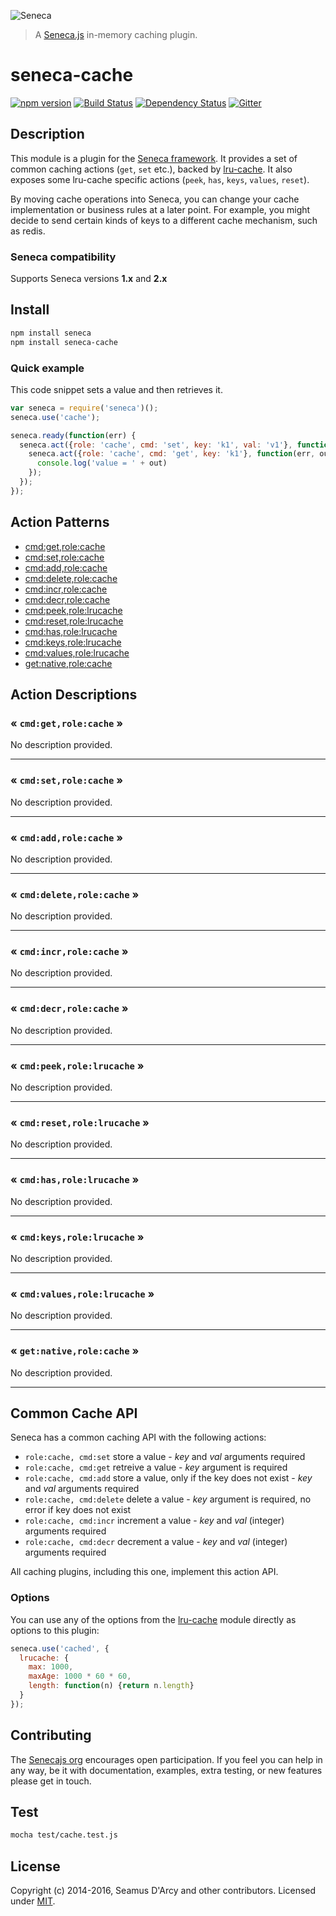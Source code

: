![Seneca](http://senecajs.org/files/assets/seneca-logo.png)

> A [Seneca.js][] in-memory caching plugin.

# seneca-cache
[![npm version][npm-badge]][npm-url]
[![Build Status][travis-badge]][travis-url]
[![Dependency Status][david-badge]][david-url]
[![Gitter][gitter-badge]][gitter-url]

## Description

This module is a plugin for the [Seneca framework](http://senecajs.org). It provides a set of common caching actions (`get`, `set` etc.), backed by [lru-cache](https://github.com/isaacs/node-lru-cache).
It also exposes some lru-cache specific actions (`peek`, `has`, `keys`, `values`, `reset`).

By moving cache operations into Seneca, you can change your cache implementation or business rules at a later point.
For example, you might decide to send certain kinds of keys to a different cache mechanism, such as redis.

### Seneca compatibility
Supports Seneca versions **1.x** and **2.x**

## Install

```sh
npm install seneca
npm install seneca-cache
```

### Quick example

This code snippet sets a value and then retrieves it.

```js
var seneca = require('seneca')();
seneca.use('cache');

seneca.ready(function(err) {
  seneca.act({role: 'cache', cmd: 'set', key: 'k1', val: 'v1'}, function(err) {
    seneca.act({role: 'cache', cmd: 'get', key: 'k1'}, function(err, out) {
      console.log('value = ' + out)
    });
  });
});
```


<!--START:action-list-->


## Action Patterns

* [cmd:get,role:cache](#-cmdgetrolecache-)
* [cmd:set,role:cache](#-cmdsetrolecache-)
* [cmd:add,role:cache](#-cmdaddrolecache-)
* [cmd:delete,role:cache](#-cmddeleterolecache-)
* [cmd:incr,role:cache](#-cmdincrrolecache-)
* [cmd:decr,role:cache](#-cmddecrrolecache-)
* [cmd:peek,role:lrucache](#-cmdpeekrolelrucache-)
* [cmd:reset,role:lrucache](#-cmdresetrolelrucache-)
* [cmd:has,role:lrucache](#-cmdhasrolelrucache-)
* [cmd:keys,role:lrucache](#-cmdkeysrolelrucache-)
* [cmd:values,role:lrucache](#-cmdvaluesrolelrucache-)
* [get:native,role:cache](#-getnativerolecache-)


<!--END:action-list-->

<!--START:action-desc-->


## Action Descriptions

### &laquo; `cmd:get,role:cache` &raquo;

No description provided.



----------
### &laquo; `cmd:set,role:cache` &raquo;

No description provided.



----------
### &laquo; `cmd:add,role:cache` &raquo;

No description provided.



----------
### &laquo; `cmd:delete,role:cache` &raquo;

No description provided.



----------
### &laquo; `cmd:incr,role:cache` &raquo;

No description provided.



----------
### &laquo; `cmd:decr,role:cache` &raquo;

No description provided.



----------
### &laquo; `cmd:peek,role:lrucache` &raquo;

No description provided.



----------
### &laquo; `cmd:reset,role:lrucache` &raquo;

No description provided.



----------
### &laquo; `cmd:has,role:lrucache` &raquo;

No description provided.



----------
### &laquo; `cmd:keys,role:lrucache` &raquo;

No description provided.



----------
### &laquo; `cmd:values,role:lrucache` &raquo;

No description provided.



----------
### &laquo; `get:native,role:cache` &raquo;

No description provided.



----------


<!--END:action-desc-->


## Common Cache API

Seneca has a common caching API with the following actions:

   * `role:cache, cmd:set` store a value - _key_ and _val_ arguments required
   * `role:cache, cmd:get` retreive a value - _key_ argument is required
   * `role:cache, cmd:add` store a value, only if the key does not exist - _key_ and _val_ arguments required
   * `role:cache, cmd:delete` delete a value - _key_ argument is required, no error if key does not exist
   * `role:cache, cmd:incr` increment a value - _key_ and _val_ (integer) arguments required
   * `role:cache, cmd:decr` decrement a value - _key_ and _val_ (integer) arguments required

All caching plugins, including this one, implement this action API.

### Options

You can use any of the options from the [lru-cache](https://github.com/isaacs/node-lru-cache) module directly as options to this plugin:

```js
seneca.use('cached', {
  lrucache: {
    max: 1000,
    maxAge: 1000 * 60 * 60,
    length: function(n) {return n.length}
  }
});
```

## Contributing

The [Senecajs org][] encourages open participation. If you feel you
can help in any way, be it with documentation, examples, extra
testing, or new features please get in touch.

## Test

```bash
mocha test/cache.test.js
```

## License

Copyright (c) 2014-2016, Seamus D'Arcy and other contributors.
Licensed under [MIT][].

[MIT]: ./LICENSE
[Seneca.js]: https://www.npmjs.com/package/seneca
[travis-badge]: https://travis-ci.org/senecajs/seneca-cache.svg
[travis-url]: https://travis-ci.org/senecajs/seneca-cache
[npm-badge]: https://img.shields.io/npm/v/seneca-cache.svg
[npm-url]: https://npmjs.com/package/seneca-cache
[david-badge]: https://david-dm.org/senecajs/seneca-cache.svg
[david-url]: https://david-dm.org/senecajs/seneca-cache
[gitter-badge]: https://badges.gitter.im/Join%20Chat.svg
[gitter-url]: https://gitter.im/rjrodger/seneca
[Senecajs org]: https://github.com/senecajs/
